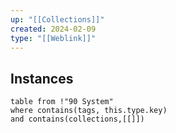 ```yaml
---
up: "[[Collections]]"
created: 2024-02-09
type: "[[Weblink]]"
---
```

## Instances

```dataview
table from !"90 System" 
where contains(tags, this.type.key)
and contains(collections,[[]])
```
